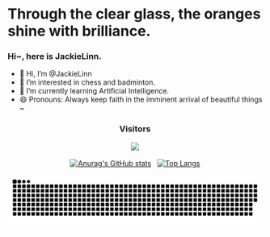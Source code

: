 # Through the clear glass, the oranges shine with brilliance.

### Hi~, here is JackieLinn.

- 👋 Hi, I’m @JackieLinn
- 👀 I’m interested in chess and badminton.
- 🌱 I’m currently learning Artificial Intelligence.
- 😄 Pronouns: Always keep faith in the imminent arrival of beautiful things ~

<div align="center">
  <h3>Visitors</h3>
  <img src="https://profile-counter.glitch.me/JackieLinn/count.svg"/>
  <br>
  
  [![Anurag's GitHub stats](https://github-readme-stats.vercel.app/api?username=JackieLinn&show_icons=true&theme=great-gatsby&hide_border=true&line_height=28&card_width=243)](https://github.com/anuraghazra/github-readme-stats)
  &nbsp;
  [![Top Langs](https://github-readme-stats.vercel.app/api/top-langs/?username=JackieLinn&layout=donut&theme=great-gatsby&langs_count=5&size_weight=0.5&count_weight=0.5&hide_border=true&line_height=28&card_width=243)](https://github.com/anuraghazra/github-readme-stats)
</div>

![snake](https://raw.githubusercontent.com/JackieLinn/JackieLinn/output/github-contribution-grid-snake.svg)
